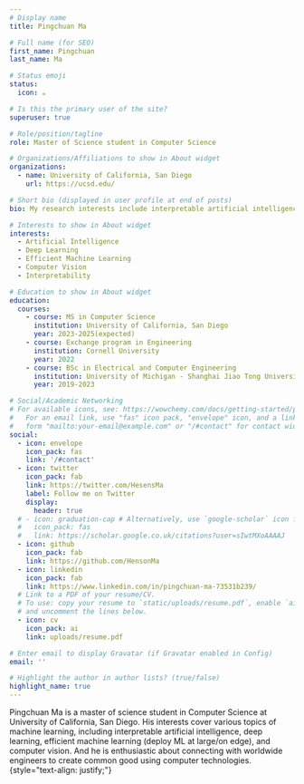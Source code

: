 ```yaml
---
# Display name
title: Pingchuan Ma

# Full name (for SEO)
first_name: Pingchuan
last_name: Ma

# Status emoji
status:
  icon: ☕️

# Is this the primary user of the site?
superuser: true

# Role/position/tagline
role: Master of Science student in Computer Science

# Organizations/Affiliations to show in About widget
organizations:
  - name: University of California, San Diego
    url: https://ucsd.edu/

# Short bio (displayed in user profile at end of posts)
bio: My research interests include interpretable artificial intelligence, deep learning, efficient machine learning and computer vision.

# Interests to show in About widget
interests:
  - Artificial Intelligence
  - Deep Learning
  - Efficient Machine Learning
  - Computer Vision
  - Interpretability

# Education to show in About widget
education:
  courses:
    - course: MS in Computer Science
      institution: University of California, San Diego
      year: 2023-2025(expected)
    - course: Exchange program in Engineering
      institution: Cornell University
      year: 2022
    - course: BSc in Electrical and Computer Engineering
      institution: University of Michigan - Shanghai Jiao Tong University Joint Institute (China)
      year: 2019-2023

# Social/Academic Networking
# For available icons, see: https://wowchemy.com/docs/getting-started/page-builder/#icons
#   For an email link, use "fas" icon pack, "envelope" icon, and a link in the
#   form "mailto:your-email@example.com" or "/#contact" for contact widget.
social:
  - icon: envelope
    icon_pack: fas
    link: '/#contact'
  - icon: twitter
    icon_pack: fab
    link: https://twitter.com/HesensMa
    label: Follow me on Twitter
    display:
      header: true
  # - icon: graduation-cap # Alternatively, use `google-scholar` icon from `ai` icon pack
  #   icon_pack: fas
  #   link: https://scholar.google.co.uk/citations?user=sIwtMXoAAAAJ
  - icon: github
    icon_pack: fab
    link: https://github.com/HensonMa
  - icon: linkedin
    icon_pack: fab
    link: https://www.linkedin.com/in/pingchuan-ma-73531b239/
  # Link to a PDF of your resume/CV.
  # To use: copy your resume to `static/uploads/resume.pdf`, enable `ai` icons in `params.yaml`,
  # and uncomment the lines below.
  - icon: cv
    icon_pack: ai
    link: uploads/resume.pdf

# Enter email to display Gravatar (if Gravatar enabled in Config)
email: ''

# Highlight the author in author lists? (true/false)
highlight_name: true
---
```


Pingchuan Ma is a master of science student in Computer Science at University of California, San Diego. His interests cover various topics of machine learning, including interpretable artificial intelligence, deep learning, efficient machine learning (deploy ML at large/on edge), and computer vision. And he is enthusiastic about connecting with worldwide engineers to create common good using computer technologies. 
{style="text-align: justify;"}

